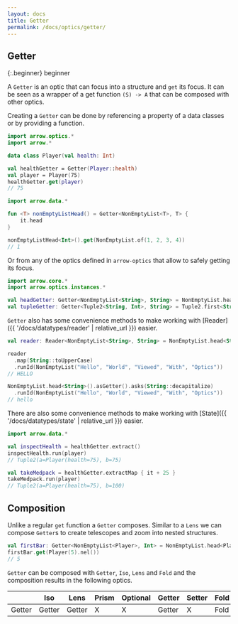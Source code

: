 ```yaml
---
layout: docs
title: Getter
permalink: /docs/optics/getter/
---
```


## Getter

{:.beginner}
beginner

A `Getter` is an optic that can focus into a structure and `get` its focus.
It can be seen as a wrapper of a get function `(S) -> A` that can be composed with other optics.

Creating a `Getter` can be done by referencing a property of a data classes or by providing a function.

```kotlin
import arrow.optics.*
import arrow.*

data class Player(val health: Int)

val healthGetter = Getter(Player::health)
val player = Player(75)
healthGetter.get(player)
// 75
```
```kotlin
import arrow.data.*

fun <T> nonEmptyListHead() = Getter<NonEmptyList<T>, T> {
    it.head
}

nonEmptyListHead<Int>().get(NonEmptyList.of(1, 2, 3, 4))
// 1
```

Or from any of the optics defined in `arrow-optics` that allow to safely getting its focus.

```kotlin
import arrow.core.*
import arrow.optics.instances.*

val headGetter: Getter<NonEmptyList<String>, String> = NonEmptyList.head<String>().asGetter()
val tupleGetter: Getter<Tuple2<String, Int>, String> = Tuple2.first<String, Int>().asGetter()
```

`Getter` also has some convenience methods to make working with [Reader]({{ '/docs/datatypes/reader' | relative_url }}) easier.

```kotlin
val reader: Reader<NonEmptyList<String>, String> = NonEmptyList.head<String>().asGetter().ask()

reader
  .map(String::toUpperCase)
  .runId(NonEmptyList("Hello", "World", "Viewed", "With", "Optics"))
// HELLO
```

```kotlin
NonEmptyList.head<String>().asGetter().asks(String::decapitalize)
  .runId(NonEmptyList("Hello", "World", "Viewed", "With", "Optics"))
// hello
```

There are also some convenience methods to make working with [State]({{ '/docs/datatypes/state' | relative_url }}) easier.

```kotlin
import arrow.data.*

val inspectHealth = healthGetter.extract()
inspectHealth.run(player)
// Tuple2(a=Player(health=75), b=75)
```

```kotlin
val takeMedpack = healthGetter.extractMap { it + 25 }
takeMedpack.run(player)
// Tuple2(a=Player(health=75), b=100)
```

## Composition

Unlike a regular `get` function a `Getter` composes. Similar to a `Lens` we can compose `Getter`s to create telescopes and zoom into nested structures.

```kotlin
val firstBar: Getter<NonEmptyList<Player>, Int> = NonEmptyList.head<Player>() compose healthGetter
firstBar.get(Player(5).nel())
// 5
```

`Getter` can be composed with `Getter`, `Iso`, `Lens` and `Fold` and the composition results in the following optics.

|   | Iso | Lens | Prism |Optional | Getter | Setter | Fold | Traversal |
| --- | --- | --- | --- |--- | --- | --- | --- | --- |
| Getter | Getter | Getter | X | X | Getter | X | Fold | X |